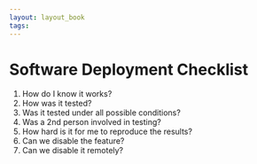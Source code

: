 ```yaml
---
layout: layout_book
tags:
---
```


# Software Deployment Checklist

1. How do I know it works?
2. How was it tested?
3. Was it tested under all possible conditions?
4. Was a 2nd person involved in testing?
5. How hard is it for me to reproduce the results?
6. Can we disable the feature?
7. Can we disable it remotely?

